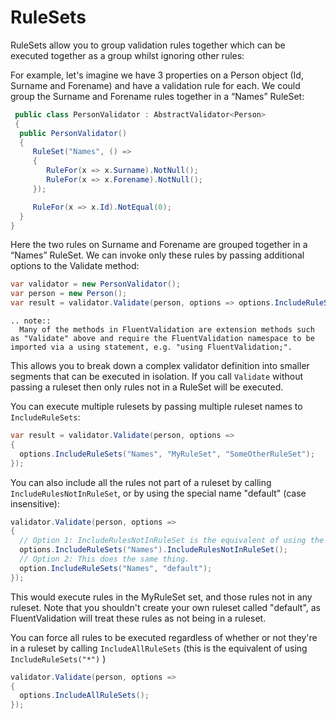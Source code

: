 # RuleSets

RuleSets allow you to group validation rules together which can be executed together as a group whilst ignoring other rules:

For example, let's imagine we have 3 properties on a Person object (Id, Surname and Forename) and have a validation rule for each. We could group the Surname and Forename rules together in a “Names” RuleSet:

```csharp
 public class PersonValidator : AbstractValidator<Person> 
 {
  public PersonValidator() 
  {
     RuleSet("Names", () => 
     {
        RuleFor(x => x.Surname).NotNull();
        RuleFor(x => x.Forename).NotNull();
     });

     RuleFor(x => x.Id).NotEqual(0);
  }
}
```

Here the two rules on Surname and Forename are grouped together in a “Names” RuleSet. We can invoke only these rules by passing additional options to the Validate method:

```csharp
var validator = new PersonValidator();
var person = new Person();
var result = validator.Validate(person, options => options.IncludeRuleSets("Names"));
```

```eval_rst
.. note::
  Many of the methods in FluentValidation are extension methods such as "Validate" above and require the FluentValidation namespace to be imported via a using statement, e.g. "using FluentValidation;".
```

This allows you to break down a complex validator definition into smaller segments that can be executed in isolation. If you call `Validate` without passing a ruleset then only rules not in a RuleSet will be executed.

You can execute multiple rulesets by passing multiple ruleset names to `IncludeRuleSets`:

```csharp
var result = validator.Validate(person, options => 
{
  options.IncludeRuleSets("Names", "MyRuleSet", "SomeOtherRuleSet");
});
```

You can also include all the rules not part of a ruleset by calling `IncludeRulesNotInRuleSet`, or by using the special name "default" (case insensitive):

```csharp
validator.Validate(person, options => 
{
  // Option 1: IncludeRulesNotInRuleSet is the equivalent of using the special ruleset name "default"
  options.IncludeRuleSets("Names").IncludeRulesNotInRuleSet();
  // Option 2: This does the same thing.
  option.IncludeRuleSets("Names", "default");
});
```

This would execute rules in the MyRuleSet set, and those rules not in any ruleset. Note that you shouldn't create your own ruleset called "default", as FluentValidation will treat these rules as not being in a ruleset.

You can force all rules to be executed regardless of whether or not they're in a ruleset by calling `IncludeAllRuleSets` (this is the equivalent of using `IncludeRuleSets("*")` )

```csharp
validator.Validate(person, options => 
{
  options.IncludeAllRuleSets();
});
```